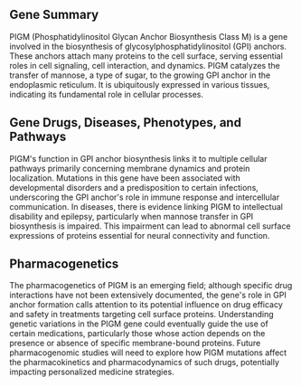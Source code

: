 ## Gene Summary
PIGM (Phosphatidylinositol Glycan Anchor Biosynthesis Class M) is a gene involved in the biosynthesis of glycosylphosphatidylinositol (GPI) anchors. These anchors attach many proteins to the cell surface, serving essential roles in cell signaling, cell interaction, and dynamics. PIGM catalyzes the transfer of mannose, a type of sugar, to the growing GPI anchor in the endoplasmic reticulum. It is ubiquitously expressed in various tissues, indicating its fundamental role in cellular processes.

## Gene Drugs, Diseases, Phenotypes, and Pathways
PIGM's function in GPI anchor biosynthesis links it to multiple cellular pathways primarily concerning membrane dynamics and protein localization. Mutations in this gene have been associated with developmental disorders and a predisposition to certain infections, underscoring the GPI anchor's role in immune response and intercellular communication. In diseases, there is evidence linking PIGM to intellectual disability and epilepsy, particularly when mannose transfer in GPI biosynthesis is impaired. This impairment can lead to abnormal cell surface expressions of proteins essential for neural connectivity and function.

## Pharmacogenetics
The pharmacogenetics of PIGM is an emerging field; although specific drug interactions have not been extensively documented, the gene's role in GPI anchor formation calls attention to its potential influence on drug efficacy and safety in treatments targeting cell surface proteins. Understanding genetic variations in the PIGM gene could eventually guide the use of certain medications, particularly those whose action depends on the presence or absence of specific membrane-bound proteins. Future pharmacogenomic studies will need to explore how PIGM mutations affect the pharmacokinetics and pharmacodynamics of such drugs, potentially impacting personalized medicine strategies.